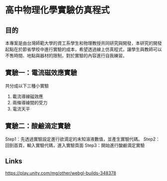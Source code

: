 # 高中物理化學實驗仿真程式
## 目的
本專案是由台灣師範大學的資工系學生和物理教授共同研究與開發，本研究的開發起點在於節省學校中進行實驗的成本，希望透過線上仿真程式，讓學生與教師可以不售時間、地點與器材的限制，對於實驗的內容進行自我練習。
## 實驗一：電流磁效應實驗
共分成以下三種小實驗
1. 載流導線磁效應
2. 兩條導線間的受力
3. 電流天平
## 實驗二：酸鹼滴定實驗
Step1：先透過實驗設定進行欲滴定的未知溶液數值，並產生實驗代碼。
Step2：回到首頁，輸入實驗代碼，進入實驗頁面
Step3：開始進行酸鹼滴定實驗
## Links
https://play.unity.com/mg/other/webgl-builds-348378

